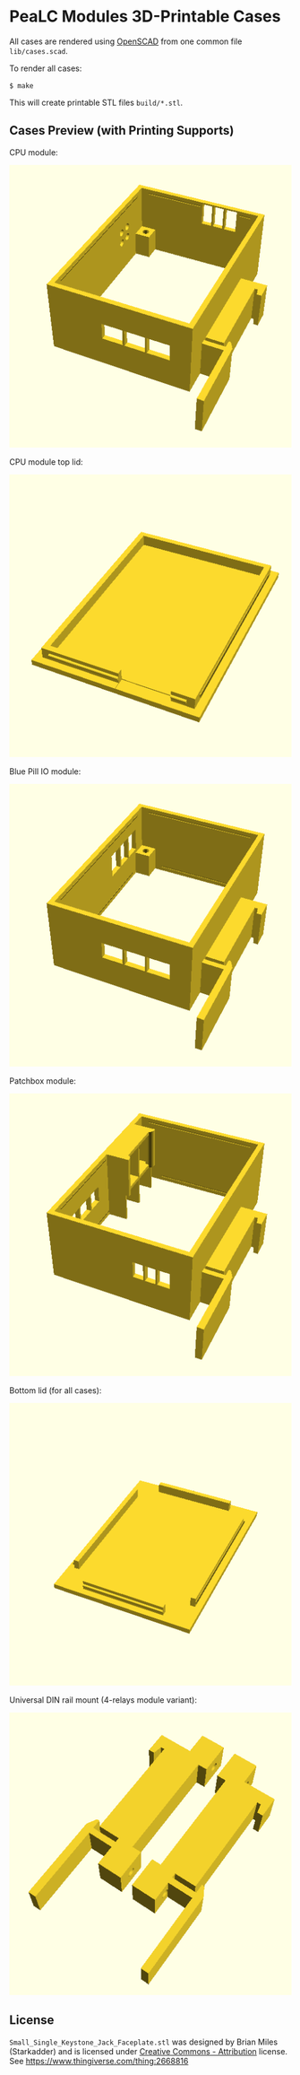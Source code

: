 # PeaLC Modules 3D-Printable Cases

All cases are rendered using [OpenSCAD][openscad] from one common file
`lib/cases.scad`.

To render all cases:
```
$ make
```

This will create printable STL files `build/*.stl`.

## Cases Preview (with Printing Supports)

CPU module:

![CPU module](./doc/img/cpu-body.png)

CPU module top lid:

![CPU top lid](./doc/img/cpu-top-lid.png)

Blue Pill IO module:

![Blue Pill IO module](./doc/img/bpio-body.png)

Patchbox module:

![Patchbox](./doc/img/patchbox-body.png)

Bottom lid (for all cases):

![bottom lid](./doc/img/bottom-lid.png)

Universal DIN rail mount (4-relays module variant):

![4-relays module holders](./doc/img/4relays-holders.png)

## License

`Small_Single_Keystone_Jack_Faceplate.stl` was designed by Brian Miles (Starkadder)
and is licensed under [Creative Commons - Attribution][cc-attribution] license.
See https://www.thingiverse.com/thing:2668816

[cc-attribution]: https://creativecommons.org/licenses/by/3.0/
[openscad]: https://www.openscad.org/
